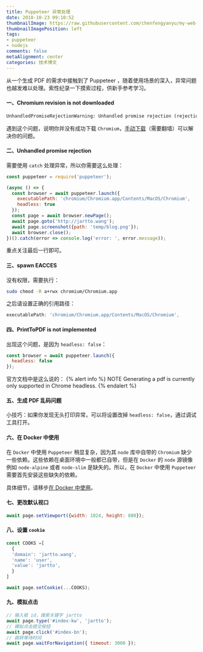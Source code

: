 ```yaml
---
title: Puppeteer 异常处理
date: 2018-10-23 09:10:52
thumbnailImage: https://raw.githubusercontent.com/chenfengyanyu/my-web-accumulation/master/images/puppeteer.png
thumbnailImagePosition: left
tags: 
- puppeteer
- nodejs
comments: false
metaAlignment: center
categories: 技术博文
---
```

从一个生成 PDF 的需求中接触到了 Puppeteer ，随着使用场景的深入，异常问题也越发难以处理。索性纪录一下摸索过程，供新手参考学习。
<!-- more -->
#### 一、Chromium revision is not downloaded
```html
UnhandledPromiseRejectionWarning: Unhandled promise rejection (rejection id: 1): Error: Chromium revision is not downloaded. Run "npm install" or "yarn install”
```

遇到这个问题，说明你并没有成功下载 `Chromium`，[手动下载](https://download-chromium.appspot.com/)（需要翻墙）可以解决你的问题。

#### 二、Unhandled promise rejection
需要使用 `catch` 处理异常，所以你需要这么处理：
```js
const puppeteer = require('puppeteer');

(async () => {
  const browser = await puppeteer.launch({
    executablePath: 'chromium/Chromium.app/Contents/MacOS/Chromium',
    headless: true
  });
  const page = await browser.newPage();
  await page.goto('http://jartto.wang');
  await page.screenshot({path: 'temp/blog.png'});
  await browser.close();
})().catch(error => console.log('error: ', error.message));
```
重点关注最后一行即可。

#### 三、spawn EACCES
没有权限，需要执行：
```bash
sudo chmod -R a+rwx chromium/Chromium.app
```

之后请设置正确的引用路径：
```js
executablePath: 'chromium/Chromium.app/Contents/MacOS/Chromium',
```

#### 四、PrintToPDF is not implemented
出现这个问题，是因为 `headless: false`：
```js
const browser = await puppeteer.launch({
  headless: false
});
```
官方文档中是这么说的：
{% alert info %}
NOTE Generating a pdf is currently only supported in Chrome headless.
{% endalert %}

#### 五、生成 PDF 乱码问题
小技巧：如果你发现无头打印异常，可以将设置改掉 `headless: false`，通过调试工具打开。

#### 六、在 Docker 中使用
在 `Docker` 中使用 `Puppeteer` 稍显复杂，因为其 `node` 库中自带的 `Chromium` 缺少一些依赖。这些依赖在桌面环境中一般都已自带，但是在 `Docker` 的 `node` 源镜像例如 `node-alpine` 或者 `node-slim` 是缺失的。所以，在 `Docker` 中使用 `Puppeteer` 需要首先安装这些缺失的依赖。

具体细节，请移步[在 Docker 中使用](https://www.meiwen.com.cn/subject/xkwsbftx.html)。

#### 七、更改默认视口
```js
await page.setViewport({width: 1024, height: 880});
```

#### 八、设置 `cookie`
```js
const COOKS =[
  {
  'domain': 'jartto.wang',
  'name': 'user',
  'value': 'jartto',
  }
]

await page.setCookie(...COOKS);
```

#### 九、模拟点击
```js
// 输入框 id，搜索关键字 jartto
await page.type('#index-kw', 'jartto');
// 模拟点击提交按钮
await page.click('#index-bn');
// 跳转等待时间
await page.waitForNavigation({ timeout: 3000 });
```
